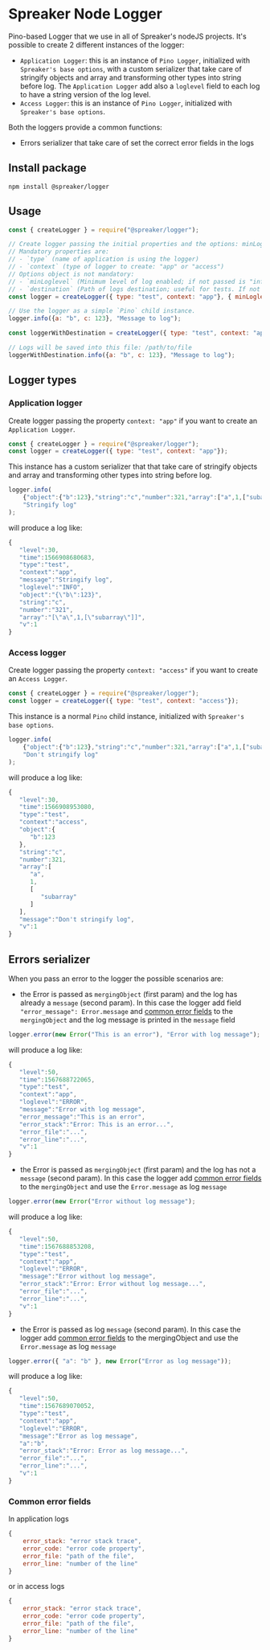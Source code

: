 # Spreaker Node Logger

Pino-based Logger that we use in all of Spreaker's nodeJS projects. 
It's possible to create 2 different instances of the logger:

- `Application Logger`: this is an instance of `Pino Logger`, initialized with `Spreaker's base options`, with a custom serializer that take care of stringify objects and array and transforming other types into string before log. The `Application Logger` add also a `loglevel` field to each log to have a string version of the log level.
- `Access Logger`: this is an instance of `Pino Logger`, initialized with `Spreaker's base options`.

Both the loggers provide a common functions:
- Errors serializer that take care of set the correct error fields in the logs


## Install package

`npm install @spreaker/logger`


## Usage

```js
const { createLogger } = require("@spreaker/logger");

// Create logger passing the initial properties and the options: minLoglevel and destination. 
// Mandatory properties are: 
// - `type` (name of application is using the logger)
// - `context` (type of logger to create: "app" or "access")
// Options object is not mandatory:
// - `minLoglevel` (Minimum level of log enabled; if not passed is "info")
// - `destination` (Path of logs destination; useful for tests. If not passed STDOUT is the default one)
const logger = createLogger({ type: "test", context: "app"}, { minLoglevel: "info" });

// Use the logger as a simple `Pino` child instance.
logger.info({a: "b", c: 123}, "Message to log");

const loggerWithDestination = createLogger({ type: "test", context: "app"}, { destination: "/path/to/file" });

// Logs will be saved into this file: /path/to/file
loggerWithDestination.info({a: "b", c: 123}, "Message to log");
```

## Logger types

### Application logger
Create logger passing the property `context: "app"` if you want to create an `Application Logger`.
```js
const { createLogger } = require("@spreaker/logger");
const logger = createLogger({ type: "test", context: "app"});
```

This instance has a custom serializer that that take care of stringify objects and array and transforming other types into string before log.
```js
logger.info(
    {"object":{"b":123},"string":"c","number":321,"array":["a",1,["subarray"]]}, 
    "Stringify log"
);
```
will produce a log like:
```js
{ 
   "level":30,
   "time":1566908680683,
   "type":"test",
   "context":"app",
   "message":"Stringify log",
   "loglevel":"INFO",
   "object":"{\"b\":123}",
   "string":"c",
   "number":"321",
   "array":"[\"a\",1,[\"subarray\"]]",
   "v":1
}
```

### Access logger
Create logger passing the property `context: "access"` if you want to create an `Access Logger`.
```js
const { createLogger } = require("@spreaker/logger");
const logger = createLogger({ type: "test", context: "access"});
```

This instance is a normal `Pino` child instance, initialized with `Spreaker's base options`.
```js
logger.info(
    {"object":{"b":123},"string":"c","number":321,"array":["a",1,["subarray"]]}, 
    "Don't stringify log"
);
```
will produce a log like:
```js
{
   "level":30,
   "time":1566908953080,
   "type":"test",
   "context":"access",
   "object":{
      "b":123
   },
   "string":"c",
   "number":321,
   "array":[
      "a",
      1,
      [
         "subarray"
      ]
   ],
   "message":"Don't stringify log",
   "v":1
}
```

## Errors serializer
When you pass an error to the logger the possible scenarios are:

- the Error is passed as `mergingObject` (first param) and the log has already a `message` (second param). In this case the logger add field `"error_message": Error.message` and [common error fields](#common-error-fields) to the `mergingObject` and the log message is printed in the `message` field
```js
logger.error(new Error("This is an error"), "Error with log message");
```
will produce a log like:
```js
{
   "level":50,
   "time":1567688722065,
   "type":"test",
   "context":"app",
   "loglevel":"ERROR",
   "message":"Error with log message",
   "error_message":"This is an error",
   "error_stack":"Error: This is an error...",
   "error_file":"...",
   "error_line":"...",
   "v":1
}
```

- the Error is passed as `mergingObject` (first param) and the log has not a `message` (second param). In this case the logger add [common error fields](#common-error-fields) to the `mergingObject` and use the `Error.message` as log `message`
```js
logger.error(new Error("Error without log message");
```
will produce a log like:
```js
{
   "level":50,
   "time":1567688853208,
   "type":"test",
   "context":"app",
   "loglevel":"ERROR",
   "message":"Error without log message",
   "error_stack":"Error: Error without log message...",
   "error_file":"...",
   "error_line":"...",
   "v":1
}
```


- the Error is passed as log `message` (second param). In this case the logger add [common error fields](#common-error-fields) to the mergingObject and use the `Error.message` as log `message`
```js
logger.error({ "a": "b" }, new Error("Error as log message"));
```
will produce a log like:
```js
{
   "level":50,
   "time":1567689070052,
   "type":"test",
   "context":"app",
   "loglevel":"ERROR",
   "message":"Error as log message",
   "a":"b",
   "error_stack":"Error: Error as log message...",
   "error_file":"...",
   "error_line":"...",
   "v":1
}
```

### Common error fields
In application logs
```js
{
    error_stack: "error stack trace",
    error_code: "error code property",
    error_file: "path of the file",
    error_line: "number of the line"
}
```
or in access logs
```js
{
    error_stack: "error stack trace",
    error_code: "error code property",
    error_file: "path of the file",
    error_line: "number of the line"
}
```


